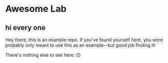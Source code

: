 # Awesome Lab

## hi every one
Hey there, this is an example repo. If you've found yourself here, you were probably only meant to use this as an example--but good job finding it!

There's nothing else to see here. 🙃
